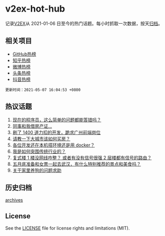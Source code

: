 # v2ex-hot-hub

 记录[V2EX](https://www.v2ex.com/)从 2021-01-06 日至今的热门话题。每小时抓取一次数据，按天[归档](archives)。
 
 ## 相关项目

- [GitHub热榜](https://github.com/lonnyzhang423/github-hot-hub)
- [知乎热榜](https://github.com/lonnyzhang423/zhihu-hot-hub)
- [微博热榜](https://github.com/lonnyzhang423/weibo-hot-hub)
- [头条热榜](https://github.com/lonnyzhang423/toutiao-hot-hub)
- [抖音热榜](https://github.com/lonnyzhang423/douyin-hot-hub)


 `更新时间：2021-05-07 16:04:53 +0800`

## 热议话题

1. [现在的程序员，这么简单的问题都能答错吗？](https://www.v2ex.com/t/775262)
1. [同事和我借房产证…](https://www.v2ex.com/t/775403)
1. [刷了 1400 道力扣的开发，跪求广州前端岗位](https://www.v2ex.com/t/775284)
1. [请教一下大城市该如何买房？](https://www.v2ex.com/t/775335)
1. [各位开发还在本机搭环境还是用 docker？](https://www.v2ex.com/t/775224)
1. [我是如何突围传统行业的？](https://www.v2ex.com/t/775334)
1. [复式楼 1 楼没网线咋整？ 或者有没有信号很强 2 层楼都有信号的路由？](https://www.v2ex.com/t/775352)
1. [五月底准备和女票一起去武汉，有什么特别推荐的景点和美食吗？](https://www.v2ex.com/t/775200)
1. [关于家里养狗的问题求助](https://www.v2ex.com/t/775249)

## 历史归档

[archives](archives)

## License

See the [LICENSE](LICENSE) file for license rights and limitations (MIT).
